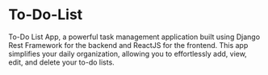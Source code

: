 # To-Do-List
To-Do List App, a powerful task management application built using Django Rest Framework for the backend and ReactJS for the frontend. This app simplifies your daily organization, allowing you to effortlessly add, view, edit, and delete your to-do lists.